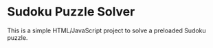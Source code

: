 # Sudoku Puzzle Solver

This is a simple HTML/JavaScript project to solve a preloaded Sudoku puzzle.
